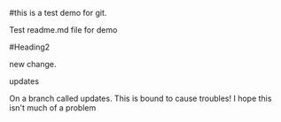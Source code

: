 #this is a test demo for git.

Test readme.md file for demo

#Heading2

new change.

updates

On a branch called updates.
This is bound to cause troubles!
I hope this isn't much of a problem
